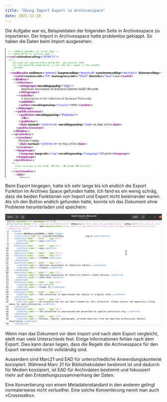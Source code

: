 ```yaml
---
title: "Übung Import Export in Archivesspace"
date: 2021-11-18
---
```

Die Aufgabe war es, Beispieldaten der folgenden Seite in Archivesspace zu importieren. Der Import in Archivesspace hatte problemlos geklappt.
So haben die Daten beim Import ausgesehen:

![Export](https://raw.githubusercontent.com/slunz/Lerntagebuch-BAIN/master/pictures/Import_Daten.png)

Beim Export hingegen, hatte ich sehr lange bis ich endlich die Export Funktion im Archives Space gefunden hatte. 
Ich fand es ein wenig schräg, dass die beiden Funktionen von Import und Export nicht beieinander waren. Als ich den Button endlich gefunden hatte, konnte ich das Dokument ohne Probleme herunterladen und speichern:

![Export](https://raw.githubusercontent.com/slunz/Lerntagebuch-BAIN/master/pictures/Import_Export.png)

Wenn man das Dokument vor dem Import und nach dem Export vergleicht, stellt man viele Unterschiede fest. Einige Informationen fehlen nach dem Export. 
Dies kann daran liegen, dass die Regeln die Archivesspace für den Export verwendet nicht vollständig sind.

Ausserdem sind Marc21 und EAD für unterschiedliche Anwendungskontexte konzipiert. 
Während Marc 21 für Bibliotheksdaten bestimmt ist und dadurch für Medien konzipiert, ist EAD für Archivdaten bestimmt und fokussiert mehr auf den Entstehungszusammenhang der Daten.

Eine Konvertierung von einem Metadatenstandard in den anderen gelingt normalerweise nicht verlustfrei. 
Eine solche Konvertierung nennt man auch «Crosswalks». 


